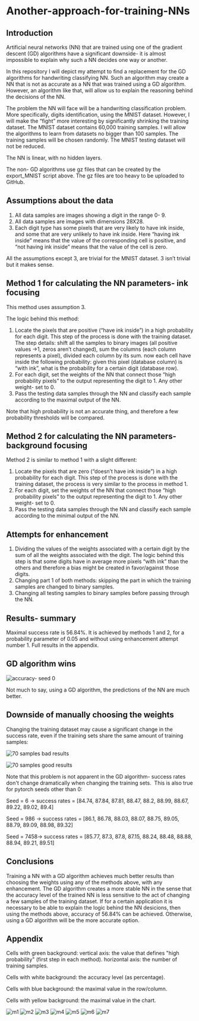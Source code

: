 # Another-approach-for-training-NNs

## Introduction

Artificial neural networks (NN) that are trained using one of the gradient descent (GD) algorithms have a significant downside- it is almost impossible to explain why such a NN decides one way or another.

In this repository I will depict my attempt to find a replacement for the GD algorithms for handwriting classifying NN. Such an algorithm may create a NN that is not as accurate as a NN that was trained using a GD algorithm. However, an algorithm like that, will allow us to explain the reasoning behind the decisions of the NN.

The problem the NN will face will be a handwriting classification problem. More specifically, digits identification, using the MNIST dataset. However, I will make the “fight” more interesting by significantly shrinking the training dataset. The MNIST dataset contains 60,000 training samples. I will allow the algorithms to learn from datasets no bigger than 100 samples. 
The training samples will be chosen randomly. The MNIST testing dataset will not be reduced.

The NN is linear, with no hidden layers.

The non- GD algorithms use gz files that can be created by the export_MNIST script above. The gz files are too heavy to be uploaded to GitHub.

## Assumptions about the data

1. All data samples are images showing a digit in the range 0- 9.
2. All data samples are images with dimensions 28X28.
3. Each digit type has some pixels that are very likely to have ink inside, and some that are very unlikely to have ink inside. Here “having ink inside” means that the value of the corresponding cell is positive, and “not having ink inside” means that the value of the cell is zero.

All the assumptions except 3, are trivial for the MNIST dataset. 3 isn’t trivial but it makes sense. 

## Method 1 for calculating the NN parameters- ink focusing

This method uses assumption 3. 

The logic behind this method:
1. Locate the pixels that are positive (“have ink inside”) in a high probability for each digit. This step of the process is done with the training dataset. The step details: shift all the samples to binary images (all positive values ->1, zeros aren’t changed), sum the columns (each column represents a pixel), divided each column by its sum. now each cell have inside the following probability: given this pixel (database column) is “with ink”, what is the probability for a certain digit (database row).
2. For each digit, set the weights of the NN that connect those “high probability pixels” to the output representing the digit to 1. Any other weight- set to 0.
3. Pass the testing data samples through the NN and classify each sample according to the maximal output of the NN.

Note that high probability is not an accurate thing, and therefore a few probability thresholds will be compared.

## Method 2 for calculating the NN parameters- background focusing

Method 2 is similar to method 1 with a slight different:
1. Locate the pixels that are zero (“doesn’t have ink inside”) in a high probability for each digit. This step of the process is done with the training dataset, the process is very similar to the process in method 1.
2. For each digit, set the weights of the NN that connect those “high probability pixels” to the output representing the digit to 1. Any other weight- set to 0.
3. Pass the testing data samples through the NN and classify each sample according to the minimal output of the NN.

## Attempts for enhancement

1. Dividing the values of the weights associated with a certain digit by the sum of all the weights associated with the digit. The logic behind this step is that some digits have in average more pixels “with ink” than the others and therefore a bias might be created in favor/against those digits.
2. Changing part 1 of both methods: skipping the part in which the training samples are changed to binary samples.
3. Changing all testing samples to binary samples before passing through the NN.

## Results- summary

Maximal success rate is 56.84%. It is achieved by methods 1 and 2, for a probability parameter of 0.05 and without using enhancement attempt number 1. Full results in the appendix.

## GD algorithm wins 

![accuracy- seed 0](https://github.com/omri24/Another-approach-for-training-NNs/assets/115406253/01414fa7-3bf8-4ab2-9d02-dedb33000940)

Not much to say, using a GD algorithm, the predictions of the NN are much better.

## Downside of manually choosing the weights 
Changing the training dataset may cause a significant change in the success rate, even if the training sets share the same amount of training samples:

![70 samples bad results](https://github.com/omri24/Another-approach-for-training-NNs/assets/115406253/4507d65b-f23b-4629-8a8b-0eb3f3442cb3)

![70 samples good results](https://github.com/omri24/Another-approach-for-training-NNs/assets/115406253/98f8352c-32a0-40a9-9fbd-ba0d8f640053)

Note that this problem is not apparent in the GD algorithm- success rates don't change dramatically when changing the training sets. 
This is also true for pytorch seeds other than 0:

Seed = 6 -> success rates = [84.74, 87.84, 87.81, 88.47, 88.2, 88.99, 88.67, 89.22, 89.02, 89.4]

Seed = 986 -> success rates = [86.1, 86.78, 88.03, 88.07, 88.75, 89.05, 88.79, 89.09, 88.98, 89.32]

Seed = 7458-> success rates = [85.77, 87.3, 87.8, 87.15, 88.24, 88.48, 88.88, 88.94, 89.21, 89.51]


## Conclusions
Training a NN with a GD algorithm achieves much better results than choosing the weights using any of the methods above, with any enhancement. The GD algorithm creates a more stable NN in the sense that the accuracy level of the trained NN is less sensitive to the act of changing a few samples of the training dataset. If for a certain application it is necessary to be able to explain the logic behind the NN desicions, then using the methods above, accuracy of 56.84% can be achieved. Otherwise, using a GD algorithm will be the more accurate option.

## Appendix

Cells with green background:
vertical axis: the value that defines "high probability" (first step in each method).
horizontal axis: the number of training samples.

Cells with white background: the accuracy level (as percentage).

Cells with blue background: the maximal value in the row/column.

Cells with yellow background: the maximal value in the chart.

![m1](https://github.com/omri24/Another-approach-for-training-NNs/assets/115406253/acac576c-0677-4412-a62b-c0b4a67d17bc)
![m2](https://github.com/omri24/Another-approach-for-training-NNs/assets/115406253/d2a177f0-7852-461d-9db9-22a8e8694a9a)
![m3](https://github.com/omri24/Another-approach-for-training-NNs/assets/115406253/64466c0e-fd85-45b2-a553-4bd7cbe0234b)
![m4](https://github.com/omri24/Another-approach-for-training-NNs/assets/115406253/a2e40631-92e6-4c9e-ab54-d6c0ddd3cde0)
![m5](https://github.com/omri24/Another-approach-for-training-NNs/assets/115406253/affd8e6a-0a47-4da7-9898-81f757621e9d)
![m6](https://github.com/omri24/Another-approach-for-training-NNs/assets/115406253/123e6830-896a-4098-9464-db4e0cf841f3)
![m7](https://github.com/omri24/Another-approach-for-training-NNs/assets/115406253/34c96fe4-84e3-4551-8f02-f5a1e5990df8)


